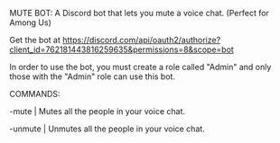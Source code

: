 MUTE BOT: A Discord bot that lets you mute a voice chat. (Perfect for Among Us)

Get the bot at https://discord.com/api/oauth2/authorize?client_id=762181443816259635&permissions=8&scope=bot

In order to use the bot, you must create a role called "Admin" and only those with the "Admin" role can use this bot.

COMMANDS:

-mute	|   Mutes all the people in your voice chat.

-unmute	|   Unmutes all the people in your voice chat.


